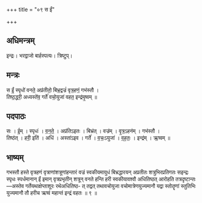 +++
title = "०९ स ईं"

+++
## अधिमन्त्रम्
इन्द्रः। भरद्वाजो बार्हस्पत्यः। त्रिष्टुप्।

## मन्त्रः
स ईं॒ स्पृधो॑ वनते॒ अप्र॑तीतो॒ बिभ्र॒द्वज्रं॑ वृत्र॒हणं॒ गभ॑स्तौ ।  
तिष्ठ॒द्धरी॒ अध्यस्ते॑व॒ गर्ते॑ वचो॒युजा॑ वहत॒ इन्द्र॑मृ॒ष्वम् ॥

## पदपाठः
सः । ई॒म् । स्पृधः॑ । व॒न॒ते॒ । अप्र॑तिऽइतः । बिभ्र॑त् । वज्र॑म् । वृ॒त्र॒ऽहन॑म् । गभ॑स्तौ ।  
तिष्ठ॑त् । हरी॒ इति॑ । अधि॑ । अस्ता॑ऽइव । गर्ते॑ । व॒चः॒ऽयुजा॑ । व॒ह॒तः॒ । इन्द्र॑म् । ऋ॒ष्वम् ॥

## भाष्यम्
गभस्तौ हस्ते वृत्रहणं वृत्राणांशत्रूणांहन्तारं वज्रं स्वकीयमायुधं बिभ्रद्धारयन् अप्रतीतः शत्रुभिरप्रतिगतः सइन्द्रः स्पृधः स्पर्धमानान् ईं इमान् वृत्रप्रभृतीन् शत्रून् वनते हन्ति हरी स्वकीयावश्वौ अधितिष्ठत् आरोहति तत्रदृष्टान्तः—अस्तेव गर्तेयथाक्षेप्ताशूरः रथेअधितिष्ठ- त् तद्वत् तथावचोयुजा वचोमात्रेणयुज्यमानौ यद्वा स्तोतॄणां स्तुतिभिः युज्यमानौ तौ हरीच ऋष्वं महान्तं इन्द्रं वहतः ॥ ९ ॥